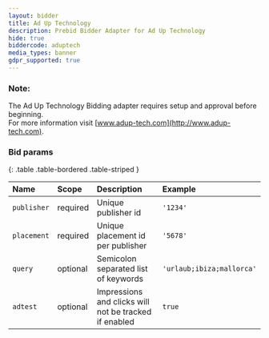 ```yaml
---
layout: bidder
title: Ad Up Technology
description: Prebid Bidder Adapter for Ad Up Technology
hide: true
biddercode: aduptech
media_types: banner
gdpr_supported: true
---
```


### Note:

The Ad Up Technology Bidding adapter requires setup and approval before beginning.   
For more information visit [www.adup-tech.com](http://www.adup-tech.com).

### Bid params

{: .table .table-bordered .table-striped }

| Name | Scope | Description | Example |
| :--- | :---- | :---------- | :------ |
| `publisher` | required | Unique publisher id | `'1234'` |
| `placement` | required | Unique placement id per publisher | `'5678'` |
| `query` | optional | Semicolon separated list of keywords | `'urlaub;ibiza;mallorca'` |
| `adtest` | optional | Impressions and clicks will not be tracked if enabled | `true` |
